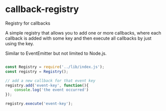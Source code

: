 # callback-registry
Registry for callbacks

A simple registry that allows you to add one or more callbacks, where each callback is added with some key and then execute all callbacks by just using the key.

Similar to EventEmitter but not limited to Node.js.

```javascript

const Registry = require('../lib/index.js');
const registry = Registry();

// add a new callback for that event key
registry.add('event-key', function(){
    console.log('the event occurred')
});

registry.execute('event-key');

```
